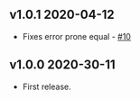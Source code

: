 ## v1.0.1 2020-04-12

- Fixes error prone equal - [#10](https://github.com/lemaetech/http-multipart-formdata/issues/10)

## v1.0.0 2020-30-11

- First release.
